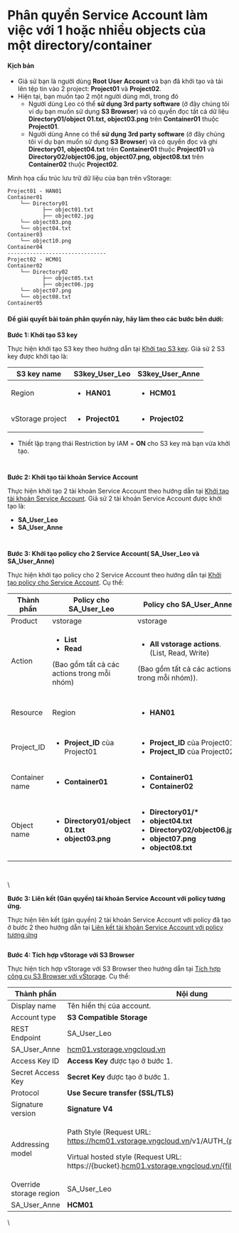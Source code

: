 # Phân quyền Service Account làm việc với 1 hoặc nhiều objects của một directory/container

#### Kịch bản <a href="#phanquyennguoidungserviceaccountlamviecvoi1hoacnhieuobjectscuamotdirectoryhoaccontainer-kichban" id="phanquyennguoidungserviceaccountlamviecvoi1hoacnhieuobjectscuamotdirectoryhoaccontainer-kichban"></a>

* Giả sử bạn là người dùng **Root User Account** và bạn đã khởi tạo và tải lên tệp tin vào 2 project: **Project01** và **Project02**.
* Hiện tại, bạn muốn tạo 2 một người dùng mới, trong đó
  * Người dùng Leo có thể **sử dụng 3rd party software** (ở đây chúng tôi ví dụ bạn muốn sử dụng **S3 Browser**) và có quyền đọc tất cả dữ liệu **Directory01/object 01.txt, object03.png** trên **Container01** thuộc **Project01**.
  * Người dùng Anne có thể **sử dụng 3rd party software** (ở đây chúng tôi ví dụ bạn muốn sử dụng **S3 Browser**) và có quyền đọc và ghi **Directory01, object04.txt** trên **Container01** thuộc **Project01** và **Directory02/object06.jpg, object07.png, object08.txt** trên **Container02** thuộc **Project02**.

Minh họa cấu trúc lưu trữ dữ liệu của bạn trên vStorage:

```
Project01 - HAN01            
Container01                                          
    └── Directory01                                            
           ├── object01.txt                                
           ├── object02.jpg
    └── object03.png
    └── object04.txt
Container03
    └── object10.png
Container04
-------------------------------
Project02 - HCM01          
Container02
    └── Directory02                                            
           ├── object05.txt                                
           ├── object06.jpg
    └── object07.png
    └── object08.txt
Container05
```

#### Để giải quyết bài toán phân quyền này, hãy làm theo các bước bên dưới: <a href="#phanquyennguoidungserviceaccountlamviecvoi1hoacnhieuobjectscuamotdirectoryhoaccontainer-degiaiquyetb" id="phanquyennguoidungserviceaccountlamviecvoi1hoacnhieuobjectscuamotdirectoryhoaccontainer-degiaiquyetb"></a>

**Bước 1: Khởi tạo S3 key**

Thực hiện khởi tạo S3 key theo hướng dẫn tại [Khởi tạo S3 key](https://docs.vngcloud.vn/pages/viewpage.action?pageId=59804857). Giả sử 2 S3 key được khởi tạo là:

| S3 key name      | **S3key\_User\_Leo**                         | **S3key\_User\_Anne**                        |
| ---------------- | -------------------------------------------- | -------------------------------------------- |
| Region           | <ul><li><strong>HAN01</strong></li></ul>     | <ul><li><strong>HCM01</strong></li></ul>     |
| vStorage project | <ul><li><strong>Project01</strong></li></ul> | <ul><li><strong>Project02</strong></li></ul> |

* Thiết lập trạng thái Restriction by IAM = **ON** cho S3 key mà bạn vừa khởi tạo.

<figure><img src="https://docs.vngcloud.vn/download/attachments/64554386/image2023-10-13_10-30-34.png?version=1&#x26;modificationDate=1697167834000&#x26;api=v2" alt=""><figcaption></figcaption></figure>



<figure><img src="https://docs.vngcloud.vn/download/attachments/64554386/image2023-10-13_10-32-59.png?version=1&#x26;modificationDate=1697167980000&#x26;api=v2" alt=""><figcaption></figcaption></figure>



**Bước 2: Khởi tạo tài khoản Service Account**

Thực hiện khởi tạo 2 tài khoản Service Account theo hướng dẫn tại [Khởi tạo tài khoản Service Account](https://docs.vngcloud.vn/pages/viewpage.action?pageId=59804832). Giả sử 2 tài khoản Service Account được khởi tạo là:

* **SA\_User\_Leo**
* **SA\_User\_Anne**

<figure><img src="https://docs.vngcloud.vn/download/attachments/64554386/image2023-10-13_10-34-59.png?version=1&#x26;modificationDate=1697168222000&#x26;api=v2" alt=""><figcaption></figcaption></figure>



<figure><img src="https://docs.vngcloud.vn/download/attachments/64554386/image2023-10-13_10-35-43.png?version=1&#x26;modificationDate=1697168252000&#x26;api=v2" alt=""><figcaption></figcaption></figure>

**Bước 3: Khởi tạo policy cho 2 Service Account( SA\_User\_Leo và SA\_User\_Anne)**

Thực hiện khởi tạo policy cho 2 Service Account theo hướng dẫn tại [Khởi tạo policy cho Service Account](https://docs.vngcloud.vn/pages/viewpage.action?pageId=59804834). Cụ thể:

<table><thead><tr><th>Thành phần</th><th width="226">Policy cho SA_User_Leo</th><th width="241">Policy cho SA_User_Anne</th><th></th></tr></thead><tbody><tr><td>Product</td><td>vstorage</td><td>vstorage</td><td></td></tr><tr><td>Action</td><td><ul><li><strong>List</strong></li><li><strong>Read</strong></li></ul><p>(Bao gồm tất cả các actions trong mỗi nhóm)</p></td><td><ul><li><strong>All vstorage actions</strong>. (List, Read, Write)</li></ul><p>(Bao gồm tất cả các actions trong mỗi nhóm)).</p></td><td></td></tr><tr><td>Resource</td><td>Region</td><td><ul><li><strong>HAN01</strong></li></ul></td><td><ul><li><strong>HAN01</strong></li><li><strong>HCM01</strong></li></ul></td></tr><tr><td>Project_ID</td><td><ul><li><strong>Project_ID</strong> của Project01</li></ul></td><td><ul><li><strong>Project_ID</strong> của Project01</li><li><strong>Project_ID</strong> của Project02</li></ul></td><td></td></tr><tr><td>Container name</td><td><ul><li><strong>Container01</strong></li></ul></td><td><ul><li><strong>Container01</strong></li><li><strong>Container02</strong></li></ul></td><td></td></tr><tr><td>Object name</td><td><ul><li><strong>Directory01/object 01.txt</strong></li><li><strong>object03.png</strong></li></ul></td><td><ul><li><strong>Directory01/*</strong></li><li><strong>object04.txt</strong></li><li><strong>Directory02/object06.jpg</strong></li><li><strong>object07.png</strong></li><li><strong>object08.txt</strong></li></ul></td><td></td></tr></tbody></table>

<figure><img src="https://docs.vngcloud.vn/download/attachments/64554330/image2023-10-9_11-9-51.png?version=1&#x26;modificationDate=1697101325215&#x26;api=v2" alt=""><figcaption></figcaption></figure>



<figure><img src="https://docs.vngcloud.vn/download/attachments/64554330/image2023-10-9_11-11-30.png?version=1&#x26;modificationDate=1697101326040&#x26;api=v2" alt=""><figcaption></figcaption></figure>

\


**Bước 3: Liên kết (Gán quyền) tài khoản Service Account với policy tương ứng.**

Thực hiện liên kết (gán quyền) 2 tài khoản Service Account với policy đã tạo ở bước 2 theo hướng dẫn tại [Liên kết tài khoản Service Account với policy tương ứng](https://docs.vngcloud.vn/pages/viewpage.action?pageId=59804836)

<figure><img src="https://docs.vngcloud.vn/download/attachments/64554348/image2023-10-13_10-39-44.png?version=1&#x26;modificationDate=1697168385638&#x26;api=v2" alt=""><figcaption></figcaption></figure>



**Bước 4: Tích hợp vStorage với S3 Browser**

Thực hiện tích hợp vStorage với S3 Browser theo hướng dẫn tại [Tích hợp công cụ S3 Browser với vStorage](https://docs.vngcloud.vn/pages/viewpage.action?pageId=59805537). Cụ thể:&#x20;

<table><thead><tr><th>Thành phần</th><th width="306">Nội dung</th><th></th></tr></thead><tbody><tr><td>Display name</td><td>Tên hiển thị của account.</td><td></td></tr><tr><td>Account type</td><td><strong>S3 Compatible Storage</strong></td><td></td></tr><tr><td>REST Endpoint</td><td>SA_User_Leo</td><td><a href="http://han01.vstorage.vngcloud.vn/">han01.vstorage.vngcloud.vn</a></td></tr><tr><td>SA_User_Anne</td><td><a href="http://hcm01.vstorage.vngcloud.vn/">hcm01.vstorage.vngcloud.vn</a></td><td></td></tr><tr><td>Access Key ID</td><td><strong>Access Key</strong> được tạo ở bước 1.</td><td></td></tr><tr><td>Secret Access Key</td><td><strong>Secret Key</strong> được tạo ở bước 1.</td><td></td></tr><tr><td>Protocol</td><td><strong>Use Secure transfer (SSL/TLS)</strong></td><td></td></tr><tr><td>Signature version</td><td><strong>Signature V4</strong></td><td></td></tr><tr><td>Addressing model</td><td><p>Path Style (Request URL: <a href="https://hcm01.vstorage.vngcloud.vn/">https://hcm01.vstorage.vngcloud.vn</a>/v1/AUTH_{project_id}/{bucket}/{file})</p><p>Virtual hosted style (Request URL: https://{bucket}.<a href="http://hcm01.vstorage.vngcloud.vn/%7Bfile">hcm01.vstorage.vngcloud.vn/{file</a>})</p></td><td></td></tr><tr><td>Override storage region</td><td>SA_User_Leo</td><td><strong>HAN01</strong></td></tr><tr><td>SA_User_Anne</td><td><strong>HCM01</strong></td><td></td></tr></tbody></table>

\

